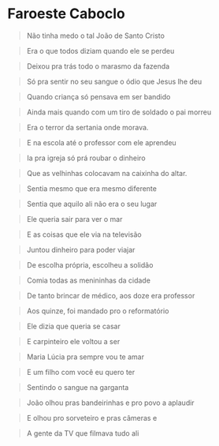# Faroeste Caboclo

> Não tinha medo o tal João de Santo Cristo

> Era o que todos diziam quando ele se perdeu

> Deixou pra trás todo o marasmo da fazenda

> Só pra sentir no seu sangue o ódio que Jesus lhe deu


> Quando criança só pensava em ser bandido

> Ainda mais quando com um tiro de soldado o pai morreu

> Era o terror da sertania onde morava.

> E na escola até o professor com ele aprendeu


> Ia pra igreja só prá roubar o dinheiro

> Que as velhinhas colocavam na caixinha do altar.

> Sentia mesmo que era mesmo diferente

> Sentia que aquilo ali não era o seu lugar


> Ele queria sair para ver o mar

> E as coisas que ele via na televisão

> Juntou dinheiro para poder viajar

> De escolha própria, escolheu a solidão


> Comia todas as menininhas da cidade

> De tanto brincar de médico, aos doze era professor

> Aos quinze, foi mandado pro o reformatório


> Ele dizia que queria se casar

> E carpinteiro ele voltou a ser

> Maria Lúcia pra sempre vou te amar

> E um filho com você eu quero ter


> Sentindo o sangue na garganta

> João olhou pras bandeirinhas e pro povo a aplaudir

> E olhou pro sorveteiro e pras câmeras e

> A gente da TV que filmava tudo ali

